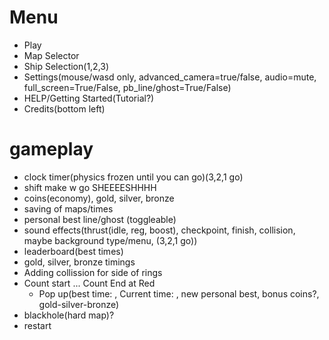 # Menu
- Play
- Map Selector
- Ship Selection(1,2,3)
- Settings(mouse/wasd only, advanced_camera=true/false, audio=mute, full_screen=True/False, pb_line/ghost=True/False)
- HELP/Getting Started(Tutorial?)
- Credits(bottom left)

# gameplay
- clock timer(physics frozen until you can go)(3,2,1 go)
- shift make w go SHEEEESHHHH
- coins(economy), gold, silver, bronze
- saving of maps/times
- personal best line/ghost (toggleable)
- sound effects(thrust(idle, reg, boost), checkpoint, finish, collision, maybe background type/menu, (3,2,1 go))
- leaderboard(best times)
- gold, silver, bronze timings 
- Adding collission for side of rings
- Count start ... Count End at Red
  - Pop up(best time: , Current time: , new personal best, bonus coins?, gold-silver-bronze)
- blackhole(hard map)?
- restart